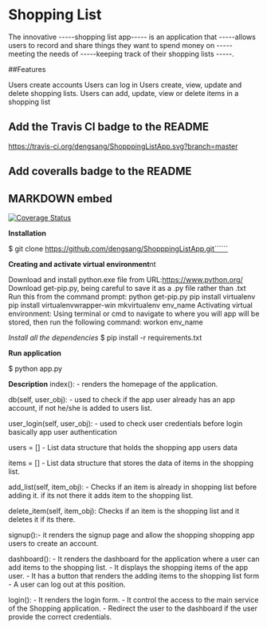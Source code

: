 # Shopping List


The innovative -----shopping list app----- is an application that  -----allows users  to record and share things they want to spend money on ----- meeting the needs of -----keeping track of their shopping lists -----.

##Features

Users create accounts
Users can log in
Users create, view, update and delete shopping lists.
Users can add, update, view or delete items in a shopping list

## Add the Travis CI badge to the README

https://travis-ci.org/dengsang/ShopppingListApp.svg?branch=master

## Add coveralls badge to the README

## MARKDOWN embed

[![Coverage Status](https://coveralls.io/repos/github/dengsang/ShopppingListApp/badge.svg?branch=master)](https://coveralls.io/github/dengsang/ShopppingListApp?branch=master)

**Installation**

 $ git clone https://github.com/dengsang/ShopppingListApp.git``````

**Creating and  activate virtual environment**nt

Download and install python.exe file from URL:https://www.python.org/
Download get-pip.py, being careful to save it as a .py file rather than .txt
Run this from the command prompt:
    python get-pip.py
    pip install virtualenv
    pip install virtualenvwrapper-win
    mkvirtualenv env_name
Activating virtual environment:
    Using terminal or cmd to navigate to where you will app will be stored, then
    run the following command: workon env_name

_Install  all the dependencies_ $ pip install -r requirements.txt

**Run application**

$ python app.py


**Description**
index(): - renders the homepage of the application.

db(self, user_obj): - used to check if the app user already has an app account,
                    if not he/she is added to users list.
                    
user_login(self, user_obj): - used to check user credentials before login basically  app user authentication

users = [] - List data structure that holds the shopping app users data

items = [] - List data structure that stores the data of items in the shopping list.

add_list(self, item_obj): - Checks if an item is already in shopping list before adding it.
                            if its not there it adds item to the shopping list.

delete_item(self, item_obj): Checks if an item is the shopping list and it deletes it if its there.

signup():- it renders the signup page and allow the shopping shopping app users to create an account.

dashboard(): - It renders the dashboard for the application where a user can add items to the shopping list.
             - It displays the shopping items of the app user.
             - It has a button that renders the adding items to the shopping list form
             - A user can log out at this position.
             
login(): - It renders the login form.
         - It control the access to the main service of the  Shopping application. 
         - Redirect the user to the dashboard if the user provide the correct credentials.
